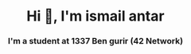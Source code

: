 <h1 align="center">Hi 👋, I'm ismail antar</h1>
<h3 align="center">I'm a student at 1337 Ben gurir (42 Network)</h3>
